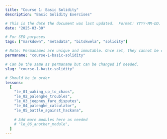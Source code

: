 ```yaml
---
title: "Course 1: Basic Solidity"
description: "Basic Solidity Exercises"

# This is the date the document was last updated.  Format: YYYY-MM-DD.
date: "2025-03-30"

# For SEO purposes
tags: ["markdown", "metadata", "bitskwela", "solidity"]

# Note: Permanames are unique and immutable. Once set, they cannot be changed.  You may change the filename but not this.
permaname: "course-1-basic-solidity"

# Can be the same as permaname but can be changed if needed.
slug: "course-1-basic-solidity"

# Should be in order
lessons:
  [
    "le_01_waking_up_to_chaos",
    "le_02_palengke_troubles",
    "le_03_jeepney_fare_disputes",
    "le_04_palengke_calculator",
    "le_05_battle_against_hackana",
    
    # Add more modules here as needed
    # "le_06_another_module",
  ]
---
```

